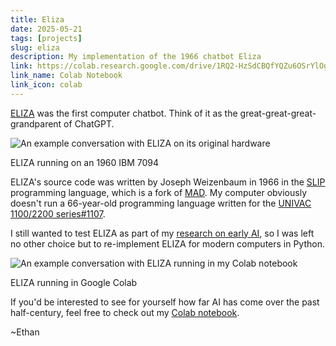```yaml
---
title: Eliza
date: 2025-05-21
tags: [projects]
slug: eliza
description: My implementation of the 1966 chatbot Eliza
link: https://colab.research.google.com/drive/1RQ2-HzSdCBQfYQZu6OSrYlOgOHqbQpn_
link_name: Colab Notebook
link_icon: colab
---
```


[ELIZA](https://en.wikipedia.org/wiki/ELIZA) was the first computer chatbot. Think of it as the great-great-great-grandparent of ChatGPT.

![An example conversation with ELIZA on its original hardware](https://upload.wikimedia.org/wikipedia/commons/thumb/7/79/ELIZA_conversation.png/500px-ELIZA_conversation.png)

ELIZA running on an 1960 IBM 7094

ELIZA's source code was written by Joseph Weizenbaum in 1966 in the [SLIP](https://en.wikipedia.org/wiki/SLIP_(programming_language)) programming language, which is a fork of [MAD](https://en.wikipedia.org/wiki/MAD_(programming_language)). My computer obviously doesn't run a 66-year-old programming language written for the [UNIVAC 1100/2200 series#1107](https://en.wikipedia.org/wiki/UNIVAC_1100/2200_series#1107).

I still wanted to test ELIZA as part of my [research on early AI](../blog/curios/earlyai.html), so I was left no other choice but to re-implement ELIZA for modern computers in Python.

![An example conversation with ELIZA running in my Colab notebook](../../images/eliza_colab.webp)

ELIZA running in Google Colab

If you'd be interested to see for yourself how far AI has come over the past half-century, feel free to check out my [Colab notebook](https://colab.research.google.com/drive/1RQ2-HzSdCBQfYQZu6OSrYlOgOHqbQpn_).

~Ethan
